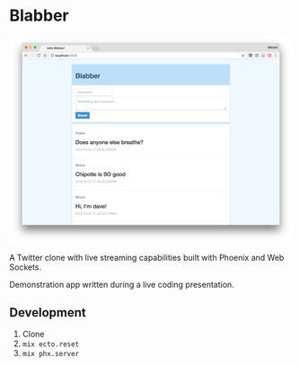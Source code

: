 # Blabber

![](images/blabber.png)

A Twitter clone with live streaming capabilities built with Phoenix and Web Sockets.

Demonstration app written during a live coding presentation.

## Development

1. Clone
2. `mix ecto.reset`
3. `mix phx.server`
